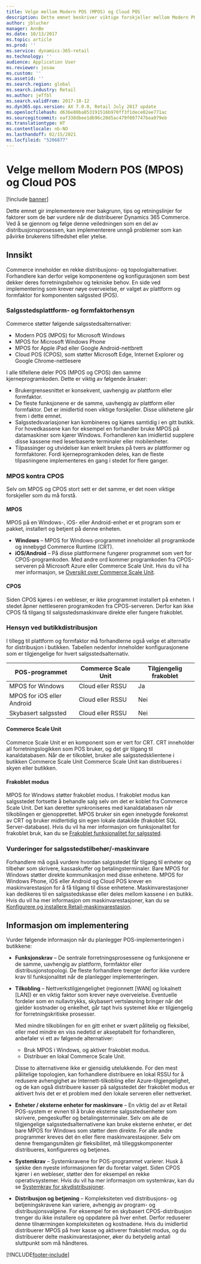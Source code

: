 ```yaml
---
title: Velge mellom Modern POS (MPOS) og Cloud POS
description: Dette emnet beskriver viktige forskjeller mellom Modern POS og Cloud POS. Det beskriver også forskjellige faktorer som forhandlere som implementerer Dynamics 365 Commerce, må vurdere slik at de kan gjøre det beste valget for sine behov.
author: jblucher
manager: AnnBe
ms.date: 10/13/2017
ms.topic: article
ms.prod: ''
ms.service: dynamics-365-retail
ms.technology: ''
audience: Application User
ms.reviewer: josaw
ms.custom: ''
ms.assetid: ''
ms.search.region: global
ms.search.industry: Retail
ms.author: jeffbl
ms.search.validFrom: 2017-10-12
ms.dyn365.ops.version: AX 7.0.0, Retail July 2017 update
ms.openlocfilehash: d636e80ba853191516b970ff3f1dece02ee771ac
ms.sourcegitcommit: eaf330dbee1db96c20d5ac479f007747bea079eb
ms.translationtype: HT
ms.contentlocale: nb-NO
ms.lasthandoff: 02/15/2021
ms.locfileid: "5206877"
---
```

# <a name="choose-between-modern-pos-mpos-and-cloud-pos"></a>Velge mellom Modern POS (MPOS) og Cloud POS

[!include [banner](includes/banner.md)]

Dette emnet gir implementerere mer bakgrunn, tips og retningslinjer for faktorer som de bør vurdere når de distribuerer Dynamics 365 Commerce. Ved å se gjennom og følge denne veiledningen som en del av distribusjonsprosessen, kan implementerere unngå problemer som kan påvirke brukerens tilfredshet eller ytelse.

## <a name="insights"></a>Innsikt

Commerce inneholder en rekke distribusjons- og topologialternativer. Forhandlere kan derfor velge komponentene og konfigurasjonen som best dekker deres forretningsbehov og tekniske behov. En side ved implementering som krever nøye overveielse, er valget av plattform og formfaktor for komponenten salgssted (POS).

### <a name="pos-platform-and-form-factor-considerations"></a>Salgsstedsplattform- og formfaktorhensyn

Commerce støtter følgende salgsstedsalternativer:

- Modern POS (MPOS) for Microsoft Windows
- MPOS for Microsoft Windows Phone
- MPOS for Apple iPad eller Google Android-nettbrett
- Cloud POS (CPOS), som støtter Microsoft Edge, Internet Explorer og Google Chrome-nettlesere

I alle tilfellene deler POS (MPOS og CPOS) den samme kjerneprogramkoden. Dette er viktig av følgende årsaker:

- Brukergrensesnittet er konsekvent, uavhengig av plattform eller formfaktor.
- De fleste funksjonene er de samme, uavhengig av plattform eller formfaktor. Det er imidlertid noen viktige forskjeller. Disse ulikhetene går frem i dette emnet.
- Salgsstedsvariasjoner kan kombineres og kjøres samtidig i en gitt butikk. For hovedkassene kan for eksempel en forhandler bruke MPOS på datamaskiner som kjører Windows. Forhandleren kan imidlertid supplere disse kassene med leserbaserte terminaler eller mobilenheter.
- Tilpassinger og utvidelser kan enkelt brukes på tvers av plattformer og formfaktorer. Fordi kjerneprogramkoden deles, kan de fleste tilpasningene implementeres én gang i stedet for flere ganger.

### <a name="mpos-vs-cpos"></a>MPOS kontra CPOS

Selv om MPOS og CPOS stort sett er det samme, er det noen viktige forskjeller som du må forstå.

#### <a name="mpos"></a>MPOS

MPOS på en Windows-, iOS- eller Android-enhet er et program som er pakket, installert og betjent på denne enheten.

- **Windows** – MPOS for Windows-programmet inneholder all programkode og innebygd Commerce Runtime (CRT). 
- **iOS/Android** – På disse plattformene fungerer programmet som vert for CPOS-programkoden. Med andre ord kommer programkoden fra CPOS-serveren på Microsoft Azure eller Commerce Scale Unit. Hvis du vil ha mer informasjon, se [Oversikt over Commerce Scale Unit](https://docs.microsoft.com/dynamics365/unified-operations/retail/dev-itpro/retail-store-system-begin).

#### <a name="cpos"></a>CPOS

Siden CPOS kjøres i en webleser, er ikke programmet installert på enheten. I stedet åpner nettleseren programkoden fra CPOS-serveren. Derfor kan ikke CPOS få tilgang til salgsstedsmaskinvare direkte eller fungere frakoblet.

### <a name="store-deployment-considerations"></a>Hensyn ved butikkdistribusjon

I tillegg til plattform og formfaktor må forhandlerne også velge et alternativ for distribusjon i butikken. Tabellen nedenfor inneholder konfigurasjonene som er tilgjengelige for hvert salgsstedsalternativ.

| POS-programmet         | Commerce Scale Unit | Tilgjengelig frakoblet |
|-------------------------|---------------|-------------------|
| MPOS for Windows        | Cloud eller RSSU | Ja               |
| MPOS for iOS eller Android | Cloud eller RSSU | Nei                |
| Skybasert salgssted               | Cloud eller RSSU | Nei                |

#### <a name="commerce-scale-unit"></a>Commerce Scale Unit

Commerce Scale Unit er en komponent som er vert for CRT. CRT inneholder all forretningslogikken som POS bruker, og det gir tilgang til kanaldatabasen. Når de er tilkoblet, bruker alle salgsstedsklientene i butikken Commerce Scale Unit Commerce Scale Unit kan distribueres i skyen eller butikken.

#### <a name="offline-mode"></a>Frakoblet modus

MPOS for Windows støtter frakoblet modus. I frakoblet modus kan salgsstedet fortsette å behandle salg selv om det er koblet fra Commerce Scale Unit. Det kan deretter synkroniseres med kanaldatabasen når tilkoblingen er gjenopprettet. MPOS bruker sin egen innebygde forekomst av CRT og bruker midlertidig sin egen lokale datakilde (frakoblet SQL Server-database). Hvis du vil ha mer informasjon om funksjonalitet for frakoblet bruk, kan du se [Frakoblet funksjonalitet for salgssted](https://docs.microsoft.com/dynamics365/unified-operations/retail/pos-offline-functionality).

### <a name="pos-peripheralhardware-considerations"></a>Vurderinger for salgsstedstilbehør/-maskinvare

Forhandlere må også vurdere hvordan salgsstedet får tilgang til enheter og tilbehør som skrivere, kassaskuffer og betalingsterminaler. Bare MPOS for Windows støtter direkte kommunikasjon med disse enhetene. MPOS for Windows Phone, iOS eller Android og Cloud POS krever en maskinvarestasjon for å få tilgang til disse enhetene. Maskinvarestasjoner kan dedikeres til en salgsstedskasse eller deles mellom kassene i en butikk. Hvis du vil ha mer informasjon om maskinvarestasjoner, kan du se [Konfigurere og installere Retail-maskinvarestasjon](https://docs.microsoft.com/dynamics365/unified-operations/retail/retail-hardware-station-configuration-installation).

## <a name="implementation-considerations"></a>Informasjon om implementering

Vurder følgende informasjon når du planlegger POS-implementeringen i butikkene:

- **Funksjonskrav** – De sentrale forretningsprosessene og funksjonene er de samme, uavhengig av plattform, formfaktor eller distribusjonstopologi. De fleste forhandlere trenger derfor ikke vurdere krav til funksjonalitet når de planlegger implementeringen.
- **Tilkobling** – Nettverkstilgjengelighet (regionnett \[WAN\] og lokalnett \[LAN\]) er en viktig faktor som krever nøye overveielse. Eventuelle fordeler som en nullavtrykks, skybasert vertsløsning bringer når det gjelder kostnader og enkelhet, går tapt hvis systemet ikke er tilgjengelig for forretningskritiske prosesser.

    Med mindre tilkoblingen for en gitt enhet er svært pålitelig og fleksibel, eller med mindre en viss nedetid er akseptabelt for forhandleren, anbefaler vi ett av følgende alternativer:

    - Bruk MPOS i Windows, og aktiver frakoblet modus.
    - Distribuer en lokal Commerce Scale Unit.

    Disse to alternativene ikke er gjensidig utelukkende. For den mest pålitelige topologien, kan forhandlere distribuere en lokal RSSU for å redusere avhengighet av Internett-tilkobling eller Azure-tilgjengelighet, og de kan også distribuere kasser på salgsstedet der frakoblet modus er aktivert hvis det er et problem med den lokale serveren eller nettverket.

- **Enheter / eksterne enheter for maskinvare** – En viktig del av et Retail POS-system er evnen til å bruke eksterne salgsstedsenheter som skrivere, pengeskuffer og betalingsterminaler. Selv om alle de tilgjengelige salgsstedsalternativene kan bruke eksterne enheter, er det bare MPOS for Windows som støtter dem direkte. For alle andre programmer kreves det én eller flere maskinvarestasjoner. Selv om denne fremgangsmåten gir fleksibilitet, må tilleggskomponenter distribueres, konfigureres og betjenes.
- **Systemkrav** – Systemkravene for POS-programmet varierer. Husk å sjekke den nyeste informasjonen før du foretar valget. Siden CPOS kjører i en webleser, støtter den for eksempel en rekke operativsystemer. Hvis du vil ha mer informasjon om systemkrav, kan du se [Systemkrav for skydistribusjoner](https://docs.microsoft.com/dynamics365/unified-operations/fin-and-ops/get-started/system-requirements).
- **Distribusjon og betjening** – Kompleksiteten ved distribusjons- og betjeningskravene kan variere, avhengig av program- og distribusjonsvalgene. For eksempel for en skybasert CPOS-distribusjon trenger du ikke installere og oppdatere på hver enhet. Derfor reduserer denne tilnærmingen kompleksiteten og kostnadene. Hvis du imidlertid distribuerer MPOS på hver kasse og aktiverer frakoblet modus, og du distribuerer delte maskinvarestasjoner, øker du betydelig antall sluttpunkt som må håndteres.


[!INCLUDE[footer-include](../includes/footer-banner.md)]
